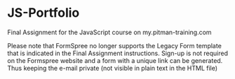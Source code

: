 # JS-Portfolio

Final Assignment for the JavaScript course on my.pitman-training.com

Please note that FormSpree no longer supports the Legacy Form template that is indicated in the Final Assignment instructions.
Sign-up is not required on the Formspree website and a form with a unique link can be generated.
Thus keeping the e-mail private (not visible in plain text in the HTML file) 
